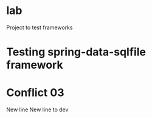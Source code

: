 # lab
Project to test frameworks

# Testing spring-data-sqlfile framework
# Conflict 03
New line 
New line to dev
